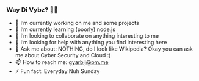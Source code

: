 ### Way Di Vybz? 👋👋

- 🔭 I’m currently working on me and some projects
- 🌱 I’m currently learning (poorly) node.js
- 👯 I’m looking to collaborate on anything interesting to me
- 🤔 I’m looking for help with anything you find interesting here
- 💬 Ask me about: NOTHING, do I look like Wikipedia? Okay you can ask me about Cyber Security and Cloud :)
- 📫 How to reach me: gyarbij@pm.me
- ⚡ Fun fact: Everyday Nuh Sunday

<!--
**Gyarbij/Gyarbij** is a ✨ _special_ ✨ repository because its `README.md` (this file) appears on your GitHub profile.

Here are some ideas to get you started:

- 🔭 I’m currently working on me and some projects
- 🌱 I’m currently learning rust and python
- 👯 I’m looking to collaborate on ...
- 🤔 I’m looking for help with ...
- 💬 Ask me about ...
- 📫 How to reach me: ...
- 😄 Pronouns: ...
- ⚡ Fun fact: People Suck
-->
